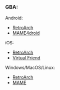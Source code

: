 ### GBA:

Android:
- [RetroArch](https://www.retroarch.com/?page=platforms)
- [MAME4droid]([https://www.mamedev.org/release.html](https://play.google.com/store/apps/details?id=com.seleuco.mame4droid&hl=en_CA))

iOS:
- [RetroArch](https://apps.apple.com/ca/app/retroarch/id6499539433)
- [Virtual Friend](https://apps.apple.com/us/app/virtualfriend-vb-emulator/id6479948317)

Windows/MacOS/Linux:
- [RetroArch](https://www.retroarch.com/?page=platforms)
- [MAME](https://www.mamedev.org/release.html)
